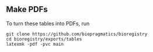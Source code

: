 ## Make PDFs

To turn these tables into PDFs, run

```shell
git clone https://github.com/biopragmatics/bioregistry
cd bioregistry/exports/tables
latexmk -pdf -pvc main
```
